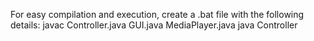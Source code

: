 For easy compilation and execution, create a .bat file with the following details:
javac Controller.java GUI.java MediaPlayer.java
java Controller
